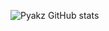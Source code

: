 ![Pyakz GitHub stats](https://github-readme-stats.vercel.app/api?username=BanguisMV&show_icons=true&theme=nord)

